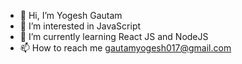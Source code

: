 - 👋 Hi, I’m Yogesh Gautam
- 👀 I’m interested in JavaScript 
- 🌱 I’m currently learning React JS and NodeJS
- 📫 How to reach me  gautamyogesh017@gmail.com

<!---
gautamyogesh017/gautamyogesh017 is a ✨ special ✨ repository because its `README.md` (this file) appears on your GitHub profile.
You can click the Preview link to take a look at your changes.
--->
